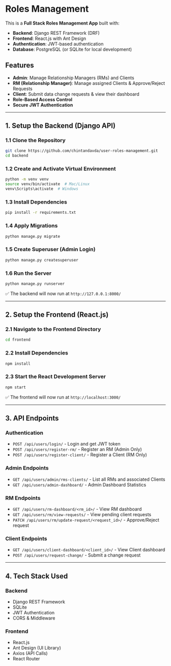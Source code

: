 # **Roles Management**

This is a **Full Stack Roles Management App** built with:

-   **Backend**: Django REST Framework (DRF)
-   **Frontend**: React.js with Ant Design
-   **Authentication**: JWT-based authentication
-   **Database**: PostgreSQL (or SQLite for local development)

## **Features**

-   **Admin**: Manage Relationship Managers (RMs) and Clients
-   **RM (Relationship Manager)**: Manage assigned Clients & Approve/Reject Requests
-   **Client**: Submit data change requests & view their dashboard
-   **Role-Based Access Control**
-   **Secure JWT Authentication**

---

## **1. Setup the Backend (Django API)**

### **1.1 Clone the Repository**

```bash
git clone https://github.com/chintandavda/user-roles-management.git
cd backend
```

### **1.2 Create and Activate Virtual Environment**

```bash
python -m venv venv
source venv/bin/activate  # Mac/Linux
venv\Scripts\activate  # Windows
```

### **1.3 Install Dependencies**

```bash
pip install -r requirements.txt
```

### **1.4 Apply Migrations**

```bash
python manage.py migrate
```

### **1.5 Create Superuser (Admin Login)**

```bash
python manage.py createsuperuser
```

### **1.6 Run the Server**

```bash
python manage.py runserver
```

✅ The backend will now run at `http://127.0.0.1:8000/`

---

## **2. Setup the Frontend (React.js)**

### **2.1 Navigate to the Frontend Directory**

```bash
cd frontend
```

### **2.2 Install Dependencies**

```bash
npm install
```

### **2.3 Start the React Development Server**

```bash
npm start
```

✅ The frontend will now run at `http://localhost:3000/`

---

## **3. API Endpoints**

### **Authentication**

-   `POST /api/users/login/` - Login and get JWT token
-   `POST /api/users/register-rm/` - Register an RM (Admin Only)
-   `POST /api/users/register-client/` - Register a Client (RM Only)

### **Admin Endpoints**

-   `GET /api/users/admin/rms-clients/` - List all RMs and associated Clients
-   `GET /api/users/admin-dashboard/` - Admin Dashboard Statistics

### **RM Endpoints**

-   `GET /api/users/rm-dashboard/<rm_id>/` - View RM dashboard
-   `GET /api/users/rm/view-requests/` - View pending client requests
-   `PATCH /api/users/rm/update-request/<request_id>/` - Approve/Reject request

### **Client Endpoints**

-   `GET /api/users/client-dashboard/<client_id>/` - View Client dashboard
-   `POST /api/users/request-change/` - Submit a change request

---

## **4. Tech Stack Used**

### **Backend**

-   Django REST Framework
-   SQLite
-   JWT Authentication
-   CORS & Middleware

### **Frontend**

-   React.js
-   Ant Design (UI Library)
-   Axios (API Calls)
-   React Router
